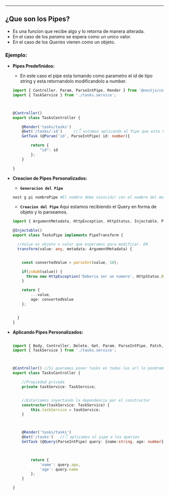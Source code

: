 
--- 
## ¿Que son los Pipes?

- Es una funcion que recibe algo y lo retorna de manera alterada. 
- En el caso de los *params* se espera como un unico valor.
- En el caso de los *Queries* vienen como un objeto.

### Ejemplo:

- **Pipes Predefinidos:**
	- En este caso el pipe esta tomando como parametro el *id* de tipo string y esta retornandolo modificandolo a number.
	```typescript
	import { Controller, Param, ParseIntPipe, Render } from '@nestjs/common';
	import { TaskService } from './tasks.service';
	
	
	
	@Controller() 
	export class TasksController {
	
	    @Render('tasks/tasks')
	    @Get('/tasks/:id')     //👇 estamos aplicando el Pipe que esta recibiendo el id y devoliendolo convertido a tipo number
	    GetTask (@Param('id', ParseIntPipe) id: number){ 
	
	        return {
	            "id": id
	        };
	    }
	
	}


	```

- **Creacion de Pipes Personalizados:**
	- **`Generacion del Pipe`**
	```bash
	nest g pi nombrePipe #El nombre debe coincidir con el nombre del modulo
	```
	- **`Creacion del Pipe`**
		Aqui estamos recibiendo el Query en forma de objeto y lo parseamos. 
	
	```typescript
	import { ArgumentMetadata, HttpException, HttpStatus, Injectable, PipeTransform } from '@nestjs/common';
	
	@Injectable()
	export class TasksPipe implements PipeTransform {
	
	  //Value es objeto o valor que esperamos para modificar. EN 
	  transform(value: any, metadata: ArgumentMetadata) {
	
	
	    const convertedValue = parseInt(value, 10);
	
	    if(isNaN(value)) {
	      throw new HttpException('Deberia ser un numero', HttpStatus.BAD_REQUEST);
	    }
	
	    return {
			...value,
			age: convertedValue
	    };


	  }
	}
	

	```



- **Aplicando Pipes Personalizados:**
	```typescript

	import { Body, Controller, Delete, Get, Param, ParseIntPipe, Patch, Post, Put, Query, Render } from '@nestjs/common';
	import { TaskService } from './tasks.service';
	
	
	
	@Controller() //Si queremos poner tasks en todas las url lo pondremos aqui.
	export class TasksController {
	
	    //Propiedad privada
	    private taskService: TaskService;
	
	
	    //Estariamos inyectando la dependencia por el constructor
	    constructor(taskService: TaskService) {
	        this.taskService = taskService;
	    }
	
	
	
	    @Render('tasks/tasks')
	    @Get('/tasks')   //👇 aplicamos el pipe a los queries
	    GetTask (@Query(ParseIntPipe) query: {name:string, age: number}){
	
	
	        
	        return {
	            'name': query.age,
	            'age': query.name
	        };
	    }
	
	}

	```